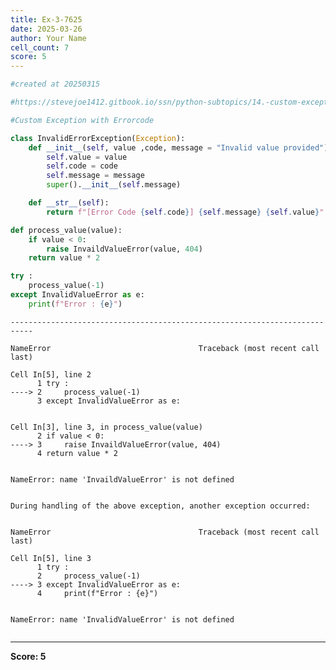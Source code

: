 ```yaml
---
title: Ex-3-7625
date: 2025-03-26
author: Your Name
cell_count: 7
score: 5
---
```


```python
#created at 20250315
```


```python
#https://stevejoe1412.gitbook.io/ssn/python-subtopics/14.-custom-exceptions
```


```python
#Custom Exception with Errorcode
```


```python
class InvalidErrorException(Exception):
    def __init__(self, value ,code, message = "Invalid value provided"):
        self.value = value
        self.code = code
        self.message = message
        super().__init__(self.message)

    def __str__(self):
        return f"[Error Code {self.code}] {self.message} {self.value}"
```


```python
def process_value(value):
    if value < 0:
        raise InvaildValueError(value, 404)
    return value * 2
```


```python
try :
    process_value(-1)
except InvalidValueError as e:
    print(f"Error : {e}")
```


    ---------------------------------------------------------------------------

    NameError                                 Traceback (most recent call last)

    Cell In[5], line 2
          1 try :
    ----> 2     process_value(-1)
          3 except InvalidValueError as e:


    Cell In[3], line 3, in process_value(value)
          2 if value < 0:
    ----> 3     raise InvaildValueError(value, 404)
          4 return value * 2


    NameError: name 'InvaildValueError' is not defined

    
    During handling of the above exception, another exception occurred:


    NameError                                 Traceback (most recent call last)

    Cell In[5], line 3
          1 try :
          2     process_value(-1)
    ----> 3 except InvalidValueError as e:
          4     print(f"Error : {e}")


    NameError: name 'InvalidValueError' is not defined



```python

```


---
**Score: 5**